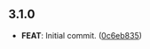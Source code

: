 ## 3.1.0

 - **FEAT**: Initial commit. ([0c6eb835](https://github.com/mathrunet/flutter_masamune/commit/0c6eb835106f2bed9edc4949a424c9f35cbf5006))

